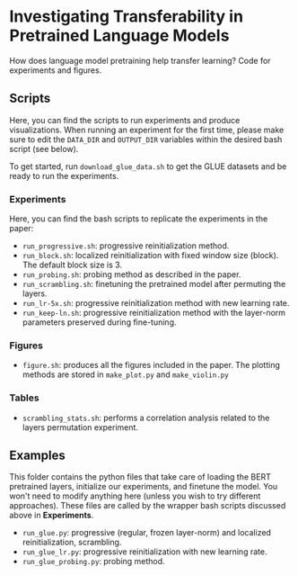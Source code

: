 # Investigating Transferability in Pretrained Language Models
How does language model pretraining help transfer learning? Code for experiments and figures.

## Scripts
Here, you can find the scripts to run experiments and produce visualizations.
When running an experiment for the first time, please make sure to edit the `DATA_DIR` and `OUTPUT_DIR` variables within the 
desired bash script (see below).

To get started, run `download_glue_data.sh` to get the GLUE datasets and be ready to run the experiments.

### Experiments
Here, you can find the bash scripts to replicate the experiments in the paper:
- `run_progressive.sh`: progressive reinitialization method.
- `run_block.sh`: localized reinitialization with fixed window size (block). The default block size is 3.
- `run_probing.sh`: probing method as described in the paper.
- `run_scrambling.sh`: finetuning the pretrained model after permuting the layers.
- `run_lr-5x.sh`: progressive reinitialization method with new learning rate.
- `run_keep-ln.sh`: progressive reinitialization method with the layer-norm parameters preserved during fine-tuning.

### Figures
- `figure.sh`: produces all the figures included in the paper. The plotting methods are stored in `make_plot.py` and `make_violin.py`

### Tables
- `scrambling_stats.sh`: performs a correlation analysis related to the layers permutation experiment.

## Examples
This folder contains the python files that take care of loading the BERT pretrained layers, initialize our experiments, and finetune the model. You won't need to modify anything here (unless you wish to try different approaches). These files are called by the wrapper bash scripts discussed above in **Experiments**.
- `run_glue.py`: progressive (regular, frozen layer-norm) and localized reinitialization, scrambling.
- `run_glue_lr.py`: progressive reinitialization with new learning rate.
- `run_glue_probing.py`: probing method.
